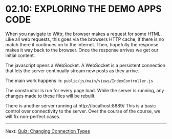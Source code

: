 # 02.10: EXPLORING THE DEMO APPS CODE
When you navigate to Wittr, the browser makes a request for some HTML. Like all web requests, this goes via the browsers HTTP cache, if there is no match there it continues on to the internet. Then, hopefully the response makes it way back to the browser. Once the response arrives we get our initial content.

The javascript opens a WebSocket. A WebSocket is a persistent connection that lets the server continually stream new posts as they arrive.

The main work happens in: `public/js/main/views/IndexController.js`

The constructor is run for every page load. While the server is running, any changes made to these files will be rebuilt.

There is another server running at http://localhost:8889/
This is a basic control over connectivity to the server. Over the course of the course, we will fix non-perfect cases.

- - -

Next: [Quiz: Changing Connection Types](./11-quiz-changing-connection-types.md)